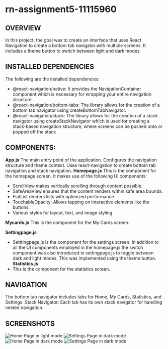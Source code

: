 # rn-assignment5-11115960
## OVERVIEW
 In this project, the goal was to create an interface that uses React Navigation to create a bottom tab navigator with multiple screens. It includes a theme button to switch between light and dark modes.
## INSTALLED DEPENDENCIES
The following are the installed dependencies:
- @react-navigation/native: It provides the NavigationContainer component which is necessary for wrapping your entire navigation structure.
- @react-navigation/bottom-tabs: The library allows for the creation of a bottom tab navigator using createBottomTabNavigator. 
- @react-navigation/stack: The library allows for the creation of a stack navigator using createStackNavigator which is used for creating a stack-based navigation structure, where screens can be pushed onto or popped off the stack
## COMPONENTS:
**App.js**
The main entry point of the application.
Configures the navigation structure and theme context.
Uses react-navigation to create bottom tab navigation and stack navigation.
**Homepage.js**
  This is the component for the homepage screen. It makes use of the following UI components:
  - ScrollView makes vertically scrolling through content possible.
  - SafeAreaView ensures that the content renders within safe area bounds.
  - FlatList renders lists with optimized performance.
  - TouchableOpacity: Allows tapping on interactive elements like the buttons.
  - Various styles for layout, text, and image styling.
  
**Mycards.js**
This is the component for the My Cards screen.

**Settingpage.js**
- Setttingpage.js is the component for the settings screen.
  In addition to all the UI components employed in the homepage.js the switch component was also introduced in settingpage.js to toggle between dark and light modes. This was implemented using the theme button.
**Statistics.js**
- This is the component for the statistics screen.
## NAVIGATION
The bottom tab navigator includes tabs for Home, My Cards, Statistics, and Settings.
Stack Navigator: Each tab has its own stack navigator for handling nested navigation.
## SCREENSHOTS
![Home Page in light mode](./rn-assignment5-11115960/pics/light1.png)
![Settings Page in dark mode](./rn-assignment5-11115960/pics/light2.png)
![Home Page in dark mode](./rn-assignment5-11115960/pics/dark1.png)
![Settings Page in dark mode](./rn-assignment5-11115960/pics/dark2.png)